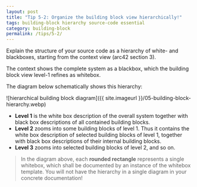 ```yaml
---
layout: post
title: "Tip 5-2: Organize the building block view hierarchically!"
tags: building-block hierarchy source-code essential
category: building-block
permalink: /tips/5-2/
---
```


Explain the structure of your source code as a hierarchy of white- and blackboxes,
starting from the context view (arc42 section 3).

The context shows the complete system as a blackbox, which the building block
view level-1 refines as whitebox.

The diagram below schematically shows this hierarchy:

![hierarchical building block diagram]({{ site.imageurl }}/05-building-block-hierarchy.webp)

* **Level 1** is the white box description of the overall system together with black box descriptions of all contained building blocks.
* **Level 2** zooms into some building blocks of level 1.
Thus it contains the white box description of selected building blocks of level 1, together with black box descriptions of their internal building blocks.
* **Level 3** zooms into selected building blocks of level 2, and so on.

> In the diagram above, each **rounded rectangle** represents a single whitebox,
which shall be documented by an instance of the whitebox template.
You will not have the hierarchy in a single diagram in your concrete documentation!
